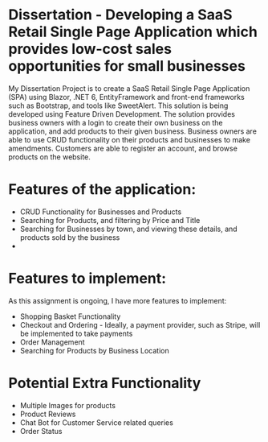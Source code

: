 # Dissertation - Developing a SaaS Retail Single Page Application which provides low-cost sales opportunities for small businesses
My Dissertation Project is to create a SaaS Retail Single Page Application (SPA) using Blazor, .NET 6, EntityFramework and front-end frameworks such as Bootstrap, 
and tools like SweetAlert. This solution is being developed using Feature Driven Development.
The solution provides business owners with a login to create their own business on the application, and add products to their given business. 
Business owners are able to use CRUD functionality on their products and businesses to make amendments.
Customers are able to register an account, and browse products on the website.

# Features of the application:
- CRUD Functionality for Businesses and Products
- Searching for Products, and filtering by Price and Title
- Searching for Businesses by town, and viewing these details, and products sold by the business
- 

# Features to implement:
As this assignment is ongoing, I have more features to implement:
- Shopping Basket Functionality
- Checkout and Ordering - Ideally, a payment provider, such as Stripe, will be implemented to take payments
- Order Management
- Searching for Products by Business Location

# Potential Extra Functionality
- Multiple Images for products
- Product Reviews
- Chat Bot for Customer Service related queries
- Order Status

